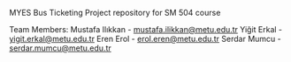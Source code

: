MYES Bus Ticketing Project repository for SM 504 course

Team Members:
Mustafa Ilıkkan - mustafa.ilikkan@metu.edu.tr
Yiğit Erkal - yigit.erkal@metu.edu.tr
Eren Erol - erol.eren@metu.edu.tr
Serdar Mumcu - serdar.mumcu@metu.edu.tr